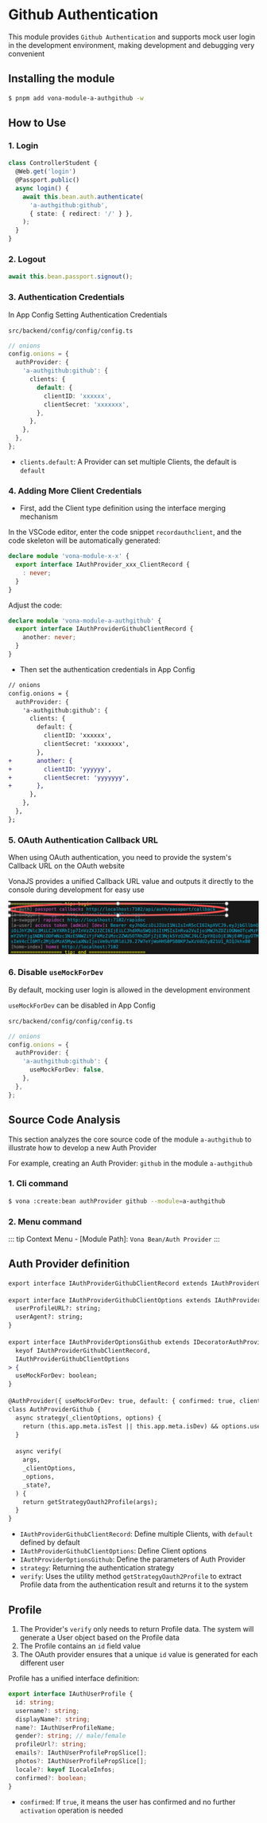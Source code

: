 # Github Authentication

This module provides `Github Authentication` and supports mock user login in the development environment, making development and debugging very convenient

## Installing the module

``` bash
$ pnpm add vona-module-a-authgithub -w
```

## How to Use

### 1. Login

``` typescript
class ControllerStudent {
  @Web.get('login')
  @Passport.public()
  async login() {
    await this.bean.auth.authenticate(
      'a-authgithub:github',
      { state: { redirect: '/' } },
    );
  }
}
```

### 2. Logout

``` typescript
await this.bean.passport.signout();
```

### 3. Authentication Credentials

In App Config Setting Authentication Credentials

`src/backend/config/config/config.ts`

``` typescript
// onions
config.onions = {
  authProvider: {
    'a-authgithub:github': {
      clients: {
        default: {
          clientID: 'xxxxxx',
          clientSecret: 'xxxxxxx',
        },
      },
    },
  },
};
```

- `clients.default`: A Provider can set multiple Clients, the default is `default`

### 4. Adding More Client Credentials

* First, add the Client type definition using the interface merging mechanism

In the VSCode editor, enter the code snippet `recordauthclient`, and the code skeleton will be automatically generated:

``` typescript
declare module 'vona-module-x-x' {
  export interface IAuthProvider_xxx_ClientRecord {
    : never;
  }
}
```

Adjust the code:

``` typescript
declare module 'vona-module-a-authgithub' {
  export interface IAuthProviderGithubClientRecord {
    another: never;
  }
}
```

* Then set the authentication credentials in App Config

``` diff
// onions
config.onions = {
  authProvider: {
    'a-authgithub:github': {
      clients: {
        default: {
          clientID: 'xxxxxx',
          clientSecret: 'xxxxxxx',
        },
+       another: {
+         clientID: 'yyyyyy',
+         clientSecret: 'yyyyyyy',
+       },
      },
    },
  },
};
```

### 5. OAuth Authentication Callback URL

When using OAuth authentication, you need to provide the system's Callback URL on the OAuth website

VonaJS provides a unified Callback URL value and outputs it directly to the console during development for easy use

![](../assets/img/bal/auth-1.png)

### 6. Disable `useMockForDev`

By default, mocking user login is allowed in the development environment

`useMockForDev` can be disabled in App Config

`src/backend/config/config/config.ts`

```typescript
// onions
config.onions = {
  authProvider: {
    'a-authgithub:github': {
      useMockForDev: false,
    },
  },
};
```

## Source Code Analysis

This section analyzes the core source code of the module `a-authgithub` to illustrate how to develop a new Auth Provider

For example, creating an Auth Provider: `github` in the module `a-authgithub`

### 1. Cli command

``` bash
$ vona :create:bean authProvider github --module=a-authgithub
```

### 2. Menu command

::: tip
Context Menu - [Module Path]: `Vona Bean/Auth Provider`
:::

## Auth Provider definition

``` diff
export interface IAuthProviderGithubClientRecord extends IAuthProviderClientRecord {}

export interface IAuthProviderGithubClientOptions extends IAuthProviderOauth2ClientOptions {
  userProfileURL?: string;
  userAgent?: string;
}

export interface IAuthProviderOptionsGithub extends IDecoratorAuthProviderOptions<
  keyof IAuthProviderGithubClientRecord,
  IAuthProviderGithubClientOptions
> {
  useMockForDev: boolean;
}

@AuthProvider({ useMockForDev: true, default: { confirmed: true, clientID: 'xxxxxx', clientSecret: 'xxxxxx' } })
class AuthProviderGithub {
  async strategy(_clientOptions, options) {
    return (this.app.meta.isTest || this.app.meta.isDev) && options.useMockForDev ? StrategyMock : StrategyGithub;
  }

  async verify(
    args,
    _clientOptions,
    _options,
    _state?,
  ) {
    return getStrategyOauth2Profile(args);
  }
}
```

- `IAuthProviderGithubClientRecord`: Define multiple Clients, with `default` defined by default
- `IAuthProviderGithubClientOptions`: Define Client options
- `IAuthProviderOptionsGithub`: Define the parameters of Auth Provider
- `strategy`: Returning the authentication strategy
- `verify`: Uses the utility method `getStrategyOauth2Profile` to extract Profile data from the authentication result and returns it to the system

## Profile

1. The Provider's `verify` only needs to return Profile data. The system will generate a User object based on the Profile data
2. The Profile contains an `id` field value
3. The OAuth provider ensures that a unique `id` value is generated for each different user

Profile has a unified interface definition:

``` typescript
export interface IAuthUserProfile {
  id: string;
  username?: string;
  displayName?: string;
  name?: IAuthUserProfileName;
  gender?: string; // male/female
  profileUrl?: string;
  emails?: IAuthUserProfilePropSlice[];
  photos?: IAuthUserProfilePropSlice[];
  locale?: keyof ILocaleInfos;
  confirmed?: boolean;
}
```

* `confirmed`: If `true`, it means the user has confirmed and no further `activation` operation is needed

